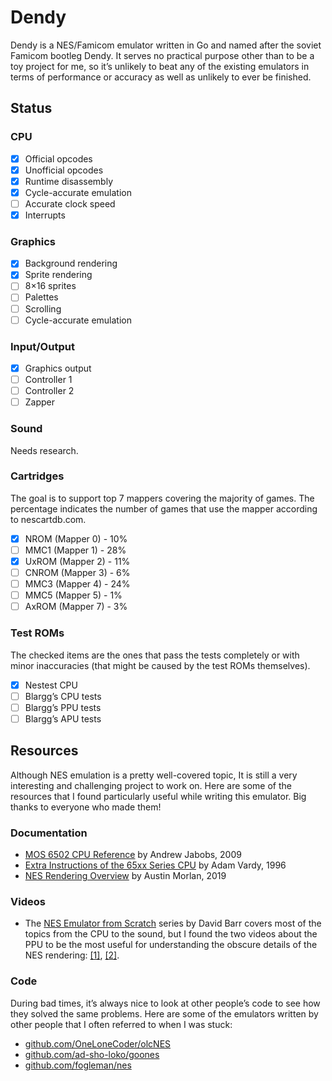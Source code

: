 # Dendy

Dendy is a NES/Famicom emulator written in Go and named after the soviet Famicom 
bootleg Dendy. It serves no practical purpose other than to be a toy project for
me, so it’s unlikely to beat any of the existing emulators in terms of 
performance or accuracy as well as unlikely to ever be finished.

## Status

### CPU

 * [x] Official opcodes
 * [x] Unofficial opcodes
 * [x] Runtime disassembly
 * [x] Cycle-accurate emulation
 * [ ] Accurate clock speed
 * [x] Interrupts

### Graphics

 * [x] Background rendering
 * [x] Sprite rendering
 * [ ] 8×16 sprites
 * [ ] Palettes
 * [ ] Scrolling
 * [ ] Cycle-accurate emulation

### Input/Output

* [x] Graphics output
* [ ] Controller 1
* [ ] Controller 2
* [ ] Zapper

### Sound

Needs research.

### Cartridges

The goal is to support top 7 mappers covering the majority of games. The
percentage indicates the number of games that use the mapper according to
nescartdb.com.

 * [x] NROM (Mapper 0) - 10%
 * [ ] MMC1 (Mapper 1) - 28%
 * [x] UxROM (Mapper 2) - 11%
 * [ ] CNROM (Mapper 3) - 6%
 * [ ] MMC3 (Mapper 4) - 24%
 * [ ] MMC5 (Mapper 5) - 1%
 * [ ] AxROM (Mapper 7) - 3%

### Test ROMs

The checked items are the ones that pass the tests completely or with minor
inaccuracies (that might be caused by the test ROMs themselves).

 * [x] Nestest CPU
 * [ ] Blargg’s CPU tests
 * [ ] Blargg’s PPU tests
 * [ ] Blargg’s APU tests

## Resources

Although NES emulation is a pretty well-covered topic, It is still a very
interesting and challenging project to work on. Here are some of the resources
that I found particularly useful while writing this emulator. Big thanks to
everyone who made them!

### Documentation

 * [MOS 6502 CPU Reference](https://web.archive.org/web/20210429110213/http://obelisk.me.uk/6502/) by Andrew Jabobs, 2009
 * [Extra Instructions of the 65xx Series CPU](http://www.ffd2.com/fridge/docs/6502-NMOS.extra.opcodes) by Adam Vardy, 1996
 * [NES Rendering Overview](https://austinmorlan.com/posts/nes_rendering_overview/) by Austin Morlan, 2019

### Videos

 * The [NES Emulator from Scratch](nesemu) series by David Barr covers most of
   the topics from the CPU to the sound, but I found the two videos about the 
   PPU to be the most useful for understanding the obscure details of the NES
   rendering: [[1]][ppu1], [[2]][ppu2].

[nesemu]: https://www.youtube.com/playlist?list=PLrOv9FMX8xJHqMvSGB_9G9nZZ_4IgteYf
[ppu1]: https://www.youtube.com/watch?v=-THeUXqR3zY&list=PLrOv9FMX8xJHqMvSGB_9G9nZZ_4IgteYf&index=5
[ppu2]: https://www.youtube.com/watch?v=cksywUTZxlY&list=PLrOv9FMX8xJHqMvSGB_9G9nZZ_4IgteYf&index=6

### Code

During bad times, it’s always nice to look at other people’s code to see how
they solved the same problems. Here are some of the emulators written by other
people that I often referred to when I was stuck:

 * [github.com/OneLoneCoder/olcNES](https://github.com/OneLoneCoder/olcNES)
 * [github.com/ad-sho-loko/goones](https://github.com/ad-sho-loko/goones)
 * [github.com/fogleman/nes](https://github.com/fogleman/nes)
